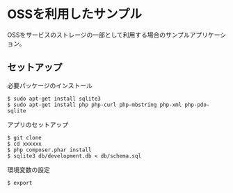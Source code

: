 # OSSを利用したサンプル
OSSをサービスのストレージの一部として利用する場合のサンプルアプリケーション。

## セットアップ
必要パッケージのインストール
```
$ sudo apt-get install sqlite3
$ sudo apt-get install php php-curl php-mbstring php-xml php-pdo-sqlite
```

アプリのセットアップ
```
$ git clone
$ cd xxxxxx
$ php composer.phar install
$ sqlite3 db/development.db < db/schema.sql
```

環境変数の設定
```
$ export 
```

